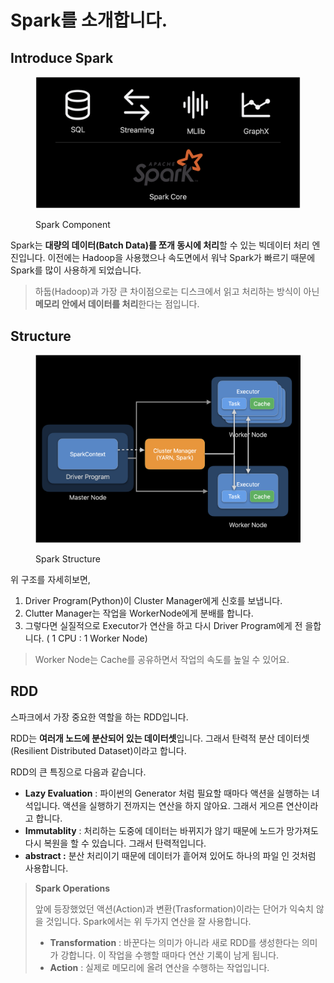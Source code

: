 # Spark를 소개합니다.

## Introduce Spark

<figure><img src="../.gitbook/assets/image (5).png" alt=""><figcaption><p>Spark Component</p></figcaption></figure>

Spark는 **대량의 데이터(Batch Data)를 쪼개 동시에 처리**할 수 있는 빅데이터 처리 엔진입니다. 이전에는 Hadoop을 사용했으나 속도면에서 워낙 Spark가 빠르기 때문에 Spark를 많이 사용하게 되었습니다.

> 하둡(Hadoop)과 가장 큰 차이점으로는 디스크에서 읽고 처리하는 방식이 아닌 **메모리 안에서 데이터를 처리**한다는 점입니다.&#x20;

## Structure

<figure><img src="../.gitbook/assets/image (2).png" alt=""><figcaption><p>Spark Structure</p></figcaption></figure>

위 구조를 자세히보면,&#x20;

1. Driver Program(Python)이 Cluster Manager에게 신호를 보냅니다.
2. Clutter Manager는 작업을 WorkerNode에게 분배를 합니다.
3. 그렇다면 실질적으로 Executor가 연산을 하고 다시 Driver Program에게 전 을합니다. ( 1 CPU : 1 Worker Node)

> Worker Node는 Cache를 공유하면서 작업의 속도를 높일 수 있어요.

## RDD

스파크에서 가장 중요한 역할을 하는 RDD입니다.

RDD는 **여러개 노드에 분산되어 있는 데이터셋**입니다. 그래서 탄력적 분산 데이터셋(Resilient  Distributed Dataset)이라고 합니다.&#x20;

RDD의 큰 특징으로 다음과 같습니다.

* **Lazy Evaluation** : 파이썬의 Generator 처럼 필요할 때마다 액션을 실행하는 녀석입니다.  액션을 실행하기 전까지는 연산을 하지 않아요. 그래서 게으른 연산이라고 합니다.
* **Immutablity** : 처리하는 도중에 데이터는 바뀌지가 않기 때문에 노드가 망가져도 다시 복원을 할 수 있습니다. 그래서 탄력적입니다.
* **abstract :** 분산 처리이기 때문에 데이터가 흩어져 있어도 하나의 파일 인 것처럼 사용합니다.

> **Spark Operations**
>
> 앞에 등장했었던 액션(Action)과 변환(Trasformation)이라는 단어가 익숙치 않을 것입니다. Spark에서는 위 두가지 연산을 잘 사용합니다.
>
> * **Transformation** : 바꾼다는 의미가 아니라 새로 RDD를 생성한다는 의미가 강합니다. 이 작업을 수행할 때마다 연산 기록이 남게 됩니다.&#x20;
> * **Action** : 실제로 메모리에 올려 연산을 수행하는 작업입니다.







